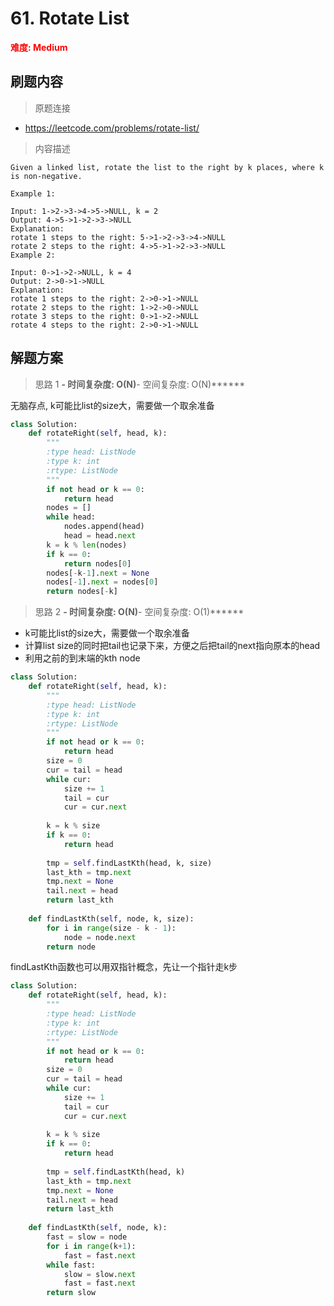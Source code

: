 # 61. Rotate List

**<font color=red>难度: Medium</font>**

## 刷题内容

> 原题连接

* https://leetcode.com/problems/rotate-list/

> 内容描述

```
Given a linked list, rotate the list to the right by k places, where k is non-negative.

Example 1:

Input: 1->2->3->4->5->NULL, k = 2
Output: 4->5->1->2->3->NULL
Explanation:
rotate 1 steps to the right: 5->1->2->3->4->NULL
rotate 2 steps to the right: 4->5->1->2->3->NULL
Example 2:

Input: 0->1->2->NULL, k = 4
Output: 2->0->1->NULL
Explanation:
rotate 1 steps to the right: 2->0->1->NULL
rotate 2 steps to the right: 1->2->0->NULL
rotate 3 steps to the right: 0->1->2->NULL
rotate 4 steps to the right: 2->0->1->NULL
```

## 解题方案

> 思路 1
******- 时间复杂度: O(N)******- 空间复杂度: O(N)******


无脑存点, k可能比list的size大，需要做一个取余准备

```python
class Solution:
    def rotateRight(self, head, k):
        """
        :type head: ListNode
        :type k: int
        :rtype: ListNode
        """
        if not head or k == 0:
            return head
        nodes = []
        while head:
            nodes.append(head)
            head = head.next
        k = k % len(nodes)
        if k == 0:
            return nodes[0]
        nodes[-k-1].next = None
        nodes[-1].next = nodes[0]
        return nodes[-k]
```




> 思路 2
******- 时间复杂度: O(N)******- 空间复杂度: O(1)******


- k可能比list的size大，需要做一个取余准备
- 计算list size的同时把tail也记录下来，方便之后把tail的next指向原本的head
- 利用之前的到末端的kth node


```python
class Solution:
    def rotateRight(self, head, k):
        """
        :type head: ListNode
        :type k: int
        :rtype: ListNode
        """
        if not head or k == 0:
            return head
        size = 0
        cur = tail = head
        while cur:
            size += 1
            tail = cur
            cur = cur.next
        
        k = k % size
        if k == 0:
            return head
    
        tmp = self.findLastKth(head, k, size)
        last_kth = tmp.next
        tmp.next = None
        tail.next = head
        return last_kth
        
    def findLastKth(self, node, k, size):
        for i in range(size - k - 1):
            node = node.next
        return node
```


findLastKth函数也可以用双指针概念，先让一个指针走k步

```python
class Solution:
    def rotateRight(self, head, k):
        """
        :type head: ListNode
        :type k: int
        :rtype: ListNode
        """
        if not head or k == 0:
            return head
        size = 0
        cur = tail = head
        while cur:
            size += 1
            tail = cur
            cur = cur.next
        
        k = k % size
        if k == 0:
            return head
    
        tmp = self.findLastKth(head, k)
        last_kth = tmp.next
        tmp.next = None
        tail.next = head
        return last_kth
        
    def findLastKth(self, node, k):
        fast = slow = node
        for i in range(k+1):
            fast = fast.next
        while fast:
            slow = slow.next
            fast = fast.next
        return slow
```


